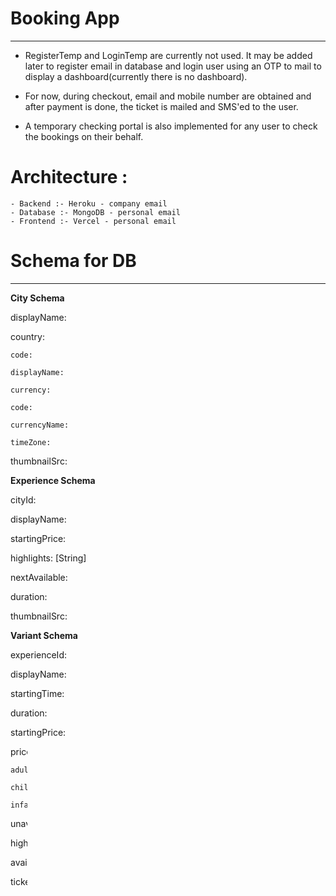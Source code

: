 # Booking App

<hr>

- RegisterTemp and LoginTemp are currently not used. It may be added later to register email in database and login user using an OTP to mail to display a dashboard(currently there is no dashboard).

- For now, during checkout, email and mobile number are obtained and after payment is done, the ticket is mailed and SMS'ed to the user.

- A temporary checking portal is also implemented for any user to check the bookings on their behalf.

# Architecture :

    - Backend :- Heroku - company email
    - Database :- MongoDB - personal email
    - Frontend :- Vercel - personal email

# Schema for DB

<hr>

**City Schema**

displayName:

country:

    code:

    displayName:

    currency:

    code:

    currencyName:

    timeZone:

thumbnailSrc:

**Experience Schema**

cityId:

displayName:

startingPrice:

highlights: [String]

nextAvailable:

duration:

thumbnailSrc:

**Variant Schema**

experienceId:

displayName:

startingTime:

duration:

startingPrice:

price:

    adult:

    children:

    infants:

unavailableDates:[Date]

highlights:[String]

availableTimeSlots:[String]

ticketsLeft:

# Future additions to be made

- An admin panel to create, read, update and delete data in the database (e.g experiences, variants, cities, etc.)

- CMS integration for ease of modification of static content in the frontend

- UI improvements and additional functionalities for the users on the site

# Image dimensions

- Cities - 150 x 150
- Experiences - 200 x 200
- Variants - 200 x 200

# While deploying production

- Get images from mongoDB and not through server storage
- Admin panel
- During payment, get price from backend using a productId or so
- Bookings once, should send an alert to the employee designated and the vendors
- UI improvements
- PWA
- Searchbar and filters:
  - Place, date, experiences
- Recommendation system with ML people
- SEO
